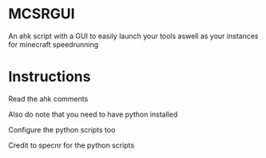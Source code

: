 # MCSRGUI
An ahk script with a GUI to easily launch your tools aswell as your instances for minecraft speedrunning
# Instructions
Read the ahk comments

Also do note that you need to have python installed

Configure the python scripts too

Credit to specnr for the python scripts
